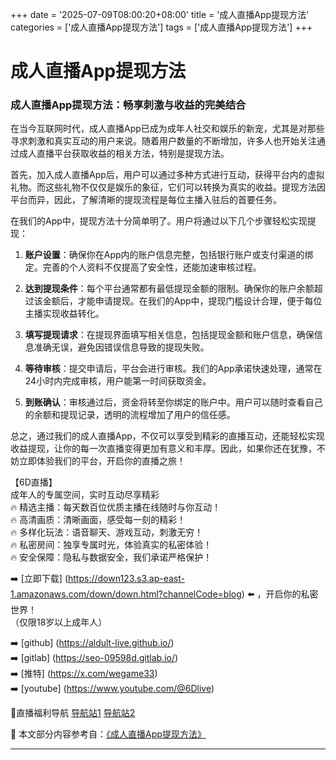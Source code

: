+++
date = '2025-07-09T08:00:20+08:00'
title = '成人直播App提现方法'
categories = ['成人直播App提现方法']
tags = ['成人直播App提现方法']
+++

# 成人直播App提现方法

### 成人直播App提现方法：畅享刺激与收益的完美结合

在当今互联网时代，成人直播App已成为成年人社交和娱乐的新宠，尤其是对那些寻求刺激和真实互动的用户来说。随着用户数量的不断增加，许多人也开始关注通过成人直播平台获取收益的相关方法，特别是提现方法。

首先，加入成人直播App后，用户可以通过多种方式进行互动，获得平台内的虚拟礼物。而这些礼物不仅仅是娱乐的象征，它们可以转换为真实的收益。提现方法因平台而异，因此，了解清晰的提现流程是每位主播入驻后的首要任务。

在我们的App中，提现方法十分简单明了。用户将通过以下几个步骤轻松实现提现：

1. **账户设置**：确保你在App内的账户信息完整，包括银行账户或支付渠道的绑定。完善的个人资料不仅提高了安全性，还能加速审核过程。

2. **达到提现条件**：每个平台通常都有最低提现金额的限制。确保你的账户余额超过该金额后，才能申请提现。在我们的App中，提现门槛设计合理，便于每位主播实现收益转化。

3. **填写提现请求**：在提现界面填写相关信息，包括提现金额和账户信息，确保信息准确无误，避免因错误信息导致的提现失败。

4. **等待审核**：提交申请后，平台会进行审核。我们的App承诺快速处理，通常在24小时内完成审核，用户能第一时间获取资金。

5. **到账确认**：审核通过后，资金将转至你绑定的账户中。用户可以随时查看自己的余额和提现记录，透明的流程增加了用户的信任感。

总之，通过我们的成人直播App，不仅可以享受到精彩的直播互动，还能轻松实现收益提现，让你的每一次直播变得更加有意义和丰厚。因此，如果你还在犹豫，不妨立即体验我们的平台，开启你的直播之旅！

【6D直播】  
成年人的专属空间，实时互动尽享精彩  
🔥 精选主播：每天数百位优质主播在线随时与你互动！  
🔥 高清画质：清晰画面，感受每一刻的精彩！  
🔥 多样化玩法：语音聊天、游戏互动，刺激无穷！  
🔥 私密房间：独享专属时光，体验真实的私密体验！  
🔥 安全保障：隐私与数据安全，我们承诺严格保护！  

➡️ [立即下载] (https://down123.s3.ap-east-1.amazonaws.com/down/down.html?channelCode=blog) ⬅️ ，开启你的私密世界！  
（仅限18岁以上成年人）  

➡️ [github] (https://aldult-live.github.io/)  
➡️ [gitlab] (https://seo-09598d.gitlab.io/)  
➡️ [推特] (https://x.com/wegame33)  
➡️ [youtube] (https://www.youtube.com/@6Dlive)  

🔞直播福利导航 [导航站1](https://webstack-86085a.gitlab.io/) [导航站2](https://onlygit123-2.github.io/)


📘 本文部分内容参考自：[《成人直播App提现方法》](https://github.com/duocailivevv/duocai)

---
